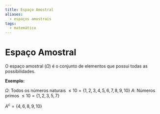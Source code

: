 ```yaml
---
title: Espaço Amostral
aliases:
  - espaços amostrais
tags:
  - matemática
---
```

# Espaço Amostral

O espaço amostral ($\Omega$) é o conjunto de elementos que possui todas as possibilidades.

**Exemplo:**

$\Omega$: Todos os números naturais $\leq 10 = \{1, 2, 3, 4, 5, 6, 7, 8, 9, 10\}$
$A$: Números primos $\leq 10 = \{1, 2, 3, 5, 7\}$

$A^c = \{4, 6, 8, 9, 10\}$